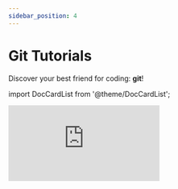 ```yaml
---
sidebar_position: 4
---
```


# Git Tutorials

Discover your best friend for coding: **git**!

import DocCardList from '@theme/DocCardList';

<DocCardList />

<iframe 
    class="youtube"
    src="https://www.youtube-nocookie.com/embed/hwP7WQkmECE" 
    title="YouTube video player" 
    frameborder="0" 
    allow="accelerometer; autoplay; clipboard-write; encrypted-media; gyroscope; picture-in-picture" 
    allowfullscreen>
</iframe>
